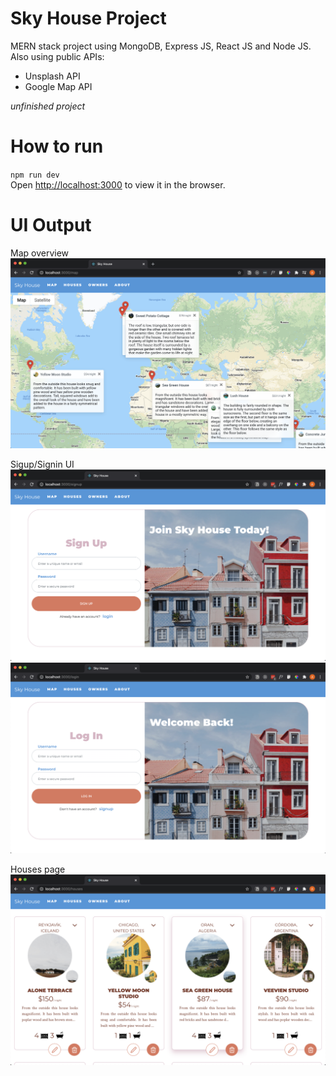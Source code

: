 # Sky House Project

MERN stack project using MongoDB, Express JS, React JS and Node JS.
Also using public APIs:

- Unsplash API
- Google Map API

_unfinished project_

# How to run

`npm run dev` <br/>
Open [http://localhost:3000](http://localhost:3000) to view it in the browser.

# UI Output

Map overview
![Image of Sky House Map](./screenshot/map.png)

Sigup/Signin UI
![Image of Sky House Map](./screenshot/signup.png) ![Image of Sky House Map](./screenshot/signin.png)

Houses page
![Image of Sky House Map](./screenshot/houses.png)
